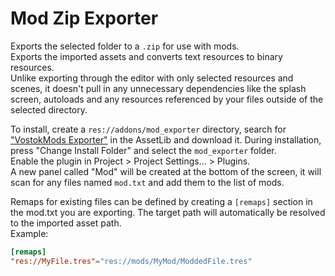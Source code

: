# Mod Zip Exporter  
Exports the selected folder to a `.zip` for use with mods.  
Exports the imported assets and converts text resources to binary resources.  
Unlike exporting through the editor with only selected resources and scenes, it doesn't pull in any unnecessary dependencies like the splash screen, autoloads and any resources referenced by your files outside of the selected directory.  

To install, create a `res://addons/mod_exporter` directory, search for ["VostokMods Exporter"](https://godotengine.org/asset-library/asset/3764) in the AssetLib and download it. During installation, press "Change Install Folder" and select the `mod_exporter` folder.  
Enable the plugin in Project > Project Settings... > Plugins.  
A new panel called "Mod" will be created at the bottom of the screen, it will scan for any files named `mod.txt` and add them to the list of mods.  

Remaps for existing files can be defined by creating a `[remaps]` section in the mod.txt you are exporting. The target path will automatically be resolved to the imported asset path.   
Example:
```conf
[remaps]
"res://MyFile.tres"="res://mods/MyMod/ModdedFile.tres"
```